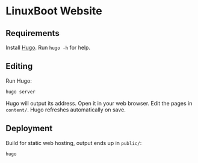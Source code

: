 # LinuxBoot Website

## Requirements

Install [Hugo](https://gohugo.io/). Run `hugo -h` for help.

## Editing

Run Hugo:
```sh
hugo server
```

Hugo will output its address. Open it in your web browser.
Edit the pages in `content/`. Hugo refreshes automatically on save.

## Deployment

Build for static web hosting, output ends up in `public/`:

```sh
hugo
```
